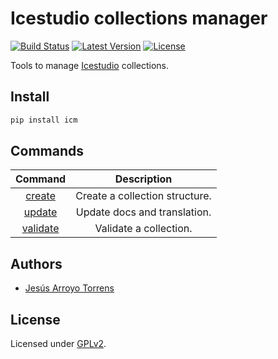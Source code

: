 # Icestudio collections manager

[![Build Status](https://travis-ci.org/FPGAwars/icm.svg?branch=master)](https://travis-ci.org/FPGAwars/icm)
[![Latest Version](https://img.shields.io/pypi/v/icm.svg)](https://pypi.python.org/pypi/icm)
[![License](http://img.shields.io/:license-gpl-blue.svg)](http://opensource.org/licenses/GPL-2.0)

Tools to manage [Icestudio](https://github.com/FPGAwars) collections.

## Install

```bash
pip install icm
```

## Commands

|  Command   | Description |
|:----------:|:-----------:|
| [create](https://github.com/FPGAwars/icm/wiki#icm-create) | Create a collection structure. |
| [update](https://github.com/FPGAwars/icm/wiki#icm-update) | Update docs and translation. |
| [validate](https://github.com/FPGAwars/icm/wiki#icm-validate) | Validate a collection. |

## Authors

* [Jesús Arroyo Torrens](https://github.com/Jesus89)

## License

Licensed under [GPLv2](http://opensource.org/licenses/GPL-2.0).
